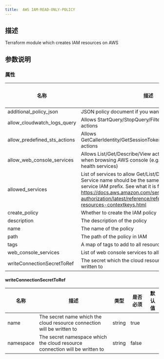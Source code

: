 ```yaml
---
title:  AWS IAM-READ-ONLY-POLICY
---
```


## 描述

Terraform module which creates IAM resources on AWS

## 参数说明


### 属性

 名称 | 描述 | 类型 | 是否必须 | 默认值 
 ------------ | ------------- | ------------- | ------------- | ------------- 
 additional_policy_json | JSON policy document if you want to add custom actions | string | false |  
 allow_cloudwatch_logs_query | Allows StartQuery/StopQuery/FilterLogEvents CloudWatch actions | bool | false |  
 allow_predefined_sts_actions | Allows GetCallerIdentity/GetSessionToken/GetAccessKeyInfo sts actions | bool | false |  
 allow_web_console_services | Allows List/Get/Describe/View actions for services used when browsing AWS console (e.g. resource-groups, tag, health services) | bool | false |  
 allowed_services | List of services to allow Get/List/Describe/View options. Service name should be the same as corresponding service IAM prefix. See what it is for each service here https://docs.aws.amazon.com/service-authorization/latest/reference/reference_policies_actions-resources-contextkeys.html | list(string) | true |  
 create_policy | Whether to create the IAM policy | bool | false |  
 description | The description of the policy | string | false |  
 name | The name of the policy | string | false |  
 path | The path of the policy in IAM | string | false |  
 tags | A map of tags to add to all resources. | map(string) | false |  
 web_console_services | List of web console services to allow | list(string) | false |  
 writeConnectionSecretToRef | The secret which the cloud resource connection will be written to | [writeConnectionSecretToRef](#writeConnectionSecretToRef) | false |  


#### writeConnectionSecretToRef

 名称 | 描述 | 类型 | 是否必须 | 默认值 
 ------------ | ------------- | ------------- | ------------- | ------------- 
 name | The secret name which the cloud resource connection will be written to | string | true |  
 namespace | The secret namespace which the cloud resource connection will be written to | string | false |  
